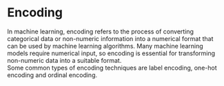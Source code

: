 # Encoding
In machine learning, encoding refers to the process of converting categorical data or non-numeric information into a numerical format that can be used by machine learning algorithms. Many machine learning models require numerical input, so encoding is essential for transforming non-numeric data into a suitable format.\
Some common types of encoding techniques are label encoding, one-hot encoding and ordinal encoding.
